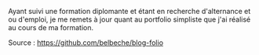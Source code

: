 Ayant suivi une formation diplomante et étant en recherche d'alternance et ou d'emploi, je me remets à jour quant au portfolio simpliste que j'ai réalisé au cours de ma formation.

Source : https://github.com/belbeche/blog-folio